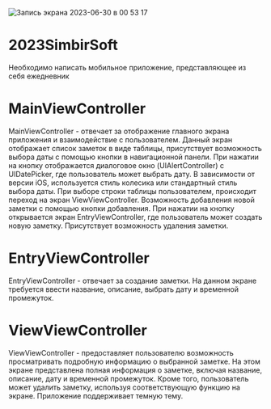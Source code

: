 ![Запись экрана 2023-06-30 в 00 53 17](https://github.com/maksyak108/2023SimbirSoft/assets/112902969/e9517cbc-6984-4df5-bbc1-b94e139b3261)

# 2023SimbirSoft
Необходимо написать мобильное приложение, представляющее из себя ежедневник
# MainViewController
MainViewController - отвечает за отображение главного экрана приложения и взаимодействие с пользователем. Данный экран отображает список заметок в виде таблицы, присутствует возможность выбора даты с помощью кнопки в навигационной панели. При нажатии на кнопку отображается диалоговое окно (UIAlertController) с UIDatePicker, где пользователь может выбрать дату. В зависимости от версии iOS, используется стиль колесика или стандартный стиль выбора даты. При выборе строки таблицы пользователем, происходит переход на экран ViewViewController. Возможность добавления новой заметки с помощью кнопки добавления. При нажатии на кнопку открывается экран EntryViewController, где пользователь может создать новую заметку. Присутствует возможность удаления заметки.
# EntryViewController
EntryViewController - отвечает за создание заметки. На данном экране требуется ввести название, описание, выбрать дату и временной промежуток.
# ViewViewController
ViewViewController - предоставляет пользователю возможность просматривать подробную информацию о выбранной заметке. На этом экране представлена полная информация о заметке, включая название, описание, дату и временной промежуток. Кроме того, пользователь может удалить заметку, используя соответствующую функцию на экране.
Приложение поддерживает темную тему.

